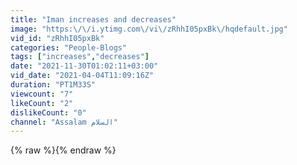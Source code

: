 ```yaml
---
title: "Iman increases and decreases"
image: "https:\/\/i.ytimg.com\/vi\/zRhhI05pxBk\/hqdefault.jpg"
vid_id: "zRhhI05pxBk"
categories: "People-Blogs"
tags: ["increases","decreases"]
date: "2021-11-30T01:02:11+03:00"
vid_date: "2021-04-04T11:09:16Z"
duration: "PT1M33S"
viewcount: "7"
likeCount: "2"
dislikeCount: "0"
channel: "Assalam السلام"
---
```

{% raw %}{% endraw %}
